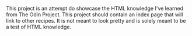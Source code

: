 This project is an attempt do showcase the HTML knowledge I've learned from The Odin Project. This project should contain an index page that will link to other recipes. It is not meant to look pretty and is solely meant to be a test of HTML knowledge. 